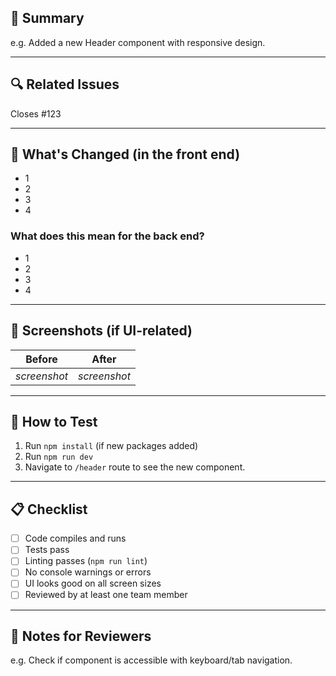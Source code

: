 ## 📌 Summary

<!-- A short summary of what this PR does -->

e.g. Added a new Header component with responsive design.

---

## 🔍 Related Issues

<!-- Link any related issues or tasks (if applicable) -->

Closes #123

---

## 📁 What's Changed (in the front end)

<!-- High-level bullet points of major changes -->

- 1
- 2
- 3
- 4

### What does this mean for the back end?

- 1
- 2
- 3
- 4

---

## 🎨 Screenshots (if UI-related)

<!-- Add before/after screenshots or screen recordings if applicable -->

| Before       | After        |
| ------------ | ------------ |
| _screenshot_ | _screenshot_ |

---

## 🧪 How to Test

<!-- Instructions for reviewers to test this PR -->

1. Run `npm install` (if new packages added)
2. Run `npm run dev`
3. Navigate to `/header` route to see the new component.

---

## 📋 Checklist

<!-- Tick all that apply -->

- [ ] Code compiles and runs
- [ ] Tests pass
- [ ] Linting passes (`npm run lint`)
- [ ] No console warnings or errors
- [ ] UI looks good on all screen sizes
- [ ] Reviewed by at least one team member

---

## 🧠 Notes for Reviewers

<!-- Anything reviewers should pay extra attention to -->

e.g. Check if component is accessible with keyboard/tab navigation.
